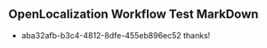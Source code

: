 ## OpenLocalization Workflow Test MarkDown

* aba32afb-b3c4-4812-8dfe-455eb896ec52 
thanks!



<!--HONumber=Jan16_HO2-->
